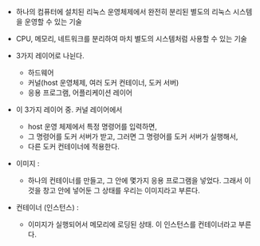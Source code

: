 - 하나의 컴퓨터에 설치된  리눅스 운영체제에서 완전히 분리된 별도의 리눅스 시스템을 운영할 수 있는 기술 
- CPU, 메모리, 네트워크를 분리하여 마치 별도의 시스템처럼 사용할 수 있는 기술 

- 3가지 레이어로 나뉜다. 
	- 하드웨어
	- 커널(host 운영체제, 여러 도커 컨테이너, 도커 서버) 
	- 응용 프로그램, 어플리케이션 레이어 
- 이 3가지 레이어 중. 커널 레이어에서
	- host 운영 체제에서 특정 명령어를 입력하면, 
	- 그 명령어를 도커 서버가 받고, 그러면 그 명령어를 도커 서버가 실행해서, 
	- 다른 도커 컨테이너에 적용한다. 
- 이미지 : 
	- 하나의 컨테이너를 만들고, 그 안에 몇가지 응용 프로그램을 넣었다. 그래서 이것을 창고 안에 넣어둔 그 상태를 우리는 이미지라고 부른다. 
- 컨테이너 (인스턴스) : 
	- 이미지가 실행되어서 메모리에 로딩된 상태. 이 인스턴스를 컨테이너라고 부른다. 